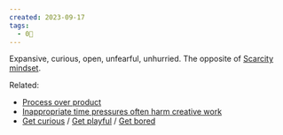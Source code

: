 ```yaml
---
created: 2023-09-17
tags:
  - 0🌲
---
```

Expansive, curious, open, unfearful, unhurried. The opposite of [Scarcity mindset](https://notes.andymatuschak.org/z99vBTQN4Rp1DSxZDYpAufr).

Related:

- [Process over product](https://notes.andymatuschak.org/zY4QE4Q6NJpGZZh4Binv2xB)
- [Inappropriate time pressures often harm creative work](https://notes.andymatuschak.org/z9TuEpnqEtLdy2TWWVicLsU)
- [Get curious](https://notes.andymatuschak.org/z5zoV8TdSds59vQEkqp3JEz) / [Get playful](https://notes.andymatuschak.org/zQ48c3CqTAtpJJ2itF7Uu85) / [Get bored](https://notes.andymatuschak.org/zL7p6gaECTXdiirrFVSUTAW)